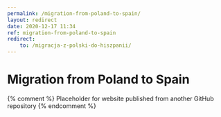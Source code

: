 ```yaml
---
permalink: /migration-from-poland-to-spain/
layout: redirect
date: 2020-12-17 11:34
ref: migration-from-poland-to-spain
redirect:
    to: /migracja-z-polski-do-hiszpanii/
---
```


# Migration from Poland to Spain

{% comment %}
Placeholder for website published from another GitHub repository
{% endcomment %}
